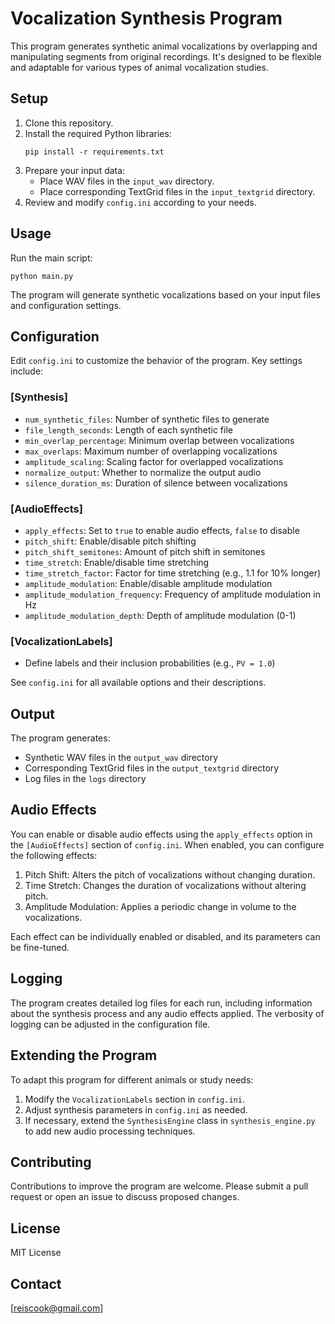 # Vocalization Synthesis Program

This program generates synthetic animal vocalizations by overlapping and manipulating segments from original recordings. It's designed to be flexible and adaptable for various types of animal vocalization studies.

## Setup

1. Clone this repository.
2. Install the required Python libraries:
   ```
   pip install -r requirements.txt
   ```
3. Prepare your input data:
   - Place WAV files in the `input_wav` directory.
   - Place corresponding TextGrid files in the `input_textgrid` directory.
4. Review and modify `config.ini` according to your needs.

## Usage

Run the main script:

```
python main.py
```

The program will generate synthetic vocalizations based on your input files and configuration settings.

## Configuration

Edit `config.ini` to customize the behavior of the program. Key settings include:

### [Synthesis]
- `num_synthetic_files`: Number of synthetic files to generate
- `file_length_seconds`: Length of each synthetic file
- `min_overlap_percentage`: Minimum overlap between vocalizations
- `max_overlaps`: Maximum number of overlapping vocalizations
- `amplitude_scaling`: Scaling factor for overlapped vocalizations
- `normalize_output`: Whether to normalize the output audio
- `silence_duration_ms`: Duration of silence between vocalizations

### [AudioEffects]
- `apply_effects`: Set to `true` to enable audio effects, `false` to disable
- `pitch_shift`: Enable/disable pitch shifting
- `pitch_shift_semitones`: Amount of pitch shift in semitones
- `time_stretch`: Enable/disable time stretching
- `time_stretch_factor`: Factor for time stretching (e.g., 1.1 for 10% longer)
- `amplitude_modulation`: Enable/disable amplitude modulation
- `amplitude_modulation_frequency`: Frequency of amplitude modulation in Hz
- `amplitude_modulation_depth`: Depth of amplitude modulation (0-1)

### [VocalizationLabels]
- Define labels and their inclusion probabilities (e.g., `PV = 1.0`)

See `config.ini` for all available options and their descriptions.

## Output

The program generates:
- Synthetic WAV files in the `output_wav` directory
- Corresponding TextGrid files in the `output_textgrid` directory
- Log files in the `logs` directory

## Audio Effects

You can enable or disable audio effects using the `apply_effects` option in the `[AudioEffects]` section of `config.ini`. When enabled, you can configure the following effects:

1. Pitch Shift: Alters the pitch of vocalizations without changing duration.
2. Time Stretch: Changes the duration of vocalizations without altering pitch.
3. Amplitude Modulation: Applies a periodic change in volume to the vocalizations.

Each effect can be individually enabled or disabled, and its parameters can be fine-tuned.

## Logging

The program creates detailed log files for each run, including information about the synthesis process and any audio effects applied. The verbosity of logging can be adjusted in the configuration file.

## Extending the Program

To adapt this program for different animals or study needs:
1. Modify the `VocalizationLabels` section in `config.ini`.
2. Adjust synthesis parameters in `config.ini` as needed.
3. If necessary, extend the `SynthesisEngine` class in `synthesis_engine.py` to add new audio processing techniques.

## Contributing

Contributions to improve the program are welcome. Please submit a pull request or open an issue to discuss proposed changes.

## License

MIT License

## Contact

[reiscook@gmail.com]
